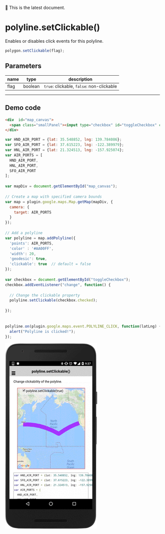 :green_heart: This is the latest document.

# polyline.setClickable()

Enables or disables click events for this polyline.

```js
polygon.setClickable(flag);
```


## Parameters

name           | type          | description
---------------|---------------|---------------------------------------
flag           | boolean       | `true`: clickable, `false`: non-clickable
-----------------------------------------------------------------------

## Demo code

```html
<div  id="map_canvas">
  <span class="smallPanel"><input type="checkbox" id="toggleCheckbox" checked="checked">polyline.setClickable(true)</span>
</div>
```

```js
var HND_AIR_PORT = {lat: 35.548852, lng: 139.784086};
var SFO_AIR_PORT = {lat: 37.615223, lng: -122.389979};
var HNL_AIR_PORT = {lat: 21.324513, lng: -157.925074};
var AIR_PORTS = [
  HND_AIR_PORT,
  HNL_AIR_PORT,
  SFO_AIR_PORT
];

var mapDiv = document.getElementById("map_canvas");

// Create a map with specified camera bounds
var map = plugin.google.maps.Map.getMap(mapDiv, {
  camera: {
    target: AIR_PORTS
  }
});

// Add a polyline
var polyline = map.addPolyline({
  'points': AIR_PORTS,
  'color' : '#AA00FF',
  'width': 20,
  'geodesic': true,
  'clickable': true  // default = false
});

var checkbox = document.getElementById("toggleCheckbox");
checkbox.addEventListener("change", function() {

  // Change the clickable property
  polyline.setClickable(checkbox.checked);

});


polyline.on(plugin.google.maps.event.POLYLINE_CLICK, function(latLng) {
  alert("Polyline is clicked!");
});

```

![](image.gif)

